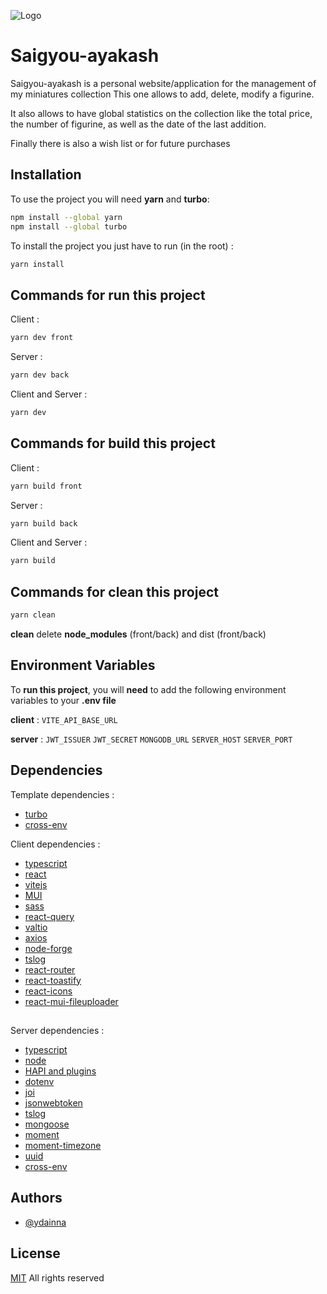 
![Logo](https://saigyou-ayakash.com/images/logo.svg)


# Saigyou-ayakash

Saigyou-ayakash is a personal website/application for the management of my miniatures collection
This one allows to add, delete, modify a figurine.

It also allows to have global statistics on the collection like the total price, the number of figurine, as well as the date of the last addition.

Finally there is also a wish list or for future purchases


## Installation

To use the project you will need **yarn** and **turbo**:
```bash
npm install --global yarn
npm install --global turbo
```

To install the project you just have to run (in the root) :
```bash
yarn install
```
    
## Commands for run this project
Client : 
```bash
yarn dev front
```

Server :
```bash
yarn dev back
```

Client and Server :
```bash
yarn dev
```

## Commands for build this project
Client : 
```bash
yarn build front
```

Server :
```bash
yarn build back
```

Client and Server :
```bash
yarn build
```

## Commands for clean this project
```bash
yarn clean
```

**clean** delete **node_modules** (front/back) and dist (front/back)

## Environment Variables

To **run this project**, you will **need** to add the following environment variables to your **.env file**

**client** :
`VITE_API_BASE_URL`

**server** :
`JWT_ISSUER`
`JWT_SECRET`
`MONGODB_URL`
`SERVER_HOST`
`SERVER_PORT`


## Dependencies

Template dependencies :
- [turbo](https://turbo.build/repo)
- [cross-env](https://github.com/kentcdodds/cross-env)

Client dependencies :
- [typescript](https://www.typescriptlang.org/)
- [react](https://fr.reactjs.org/)
- [vitejs](https://vitejs.dev/)
- [MUI](https://mui.com/material-ui)
- [sass](https://sass-lang.com/)
- [react-query](https://react-query-v3.tanstack.com/)
- [valtio](https://valtio.pmnd.rs/)
- [axios](https://axios-http.com/)
- [node-forge](https://github.com/digitalbazaar/forge)
- [tslog](https://tslog.js.org/#/)
- [react-router](https://reactrouter.com/en/main)
- [react-toastify](https://fkhadra.github.io/react-toastify/introduction)
- [react-icons](https://react-icons.github.io/react-icons/)
- [react-mui-fileuploader](https://github.com/rouftom/react-mui-fileuploader)

## 

Server dependencies :
- [typescript](https://www.typescriptlang.org/)
- [node](https://nodejs.org/en/)
- [HAPI and plugins](https://hapi.dev/)
- [dotenv](https://github.com/motdotla/dotenv)
- [joi](https://joi.dev/api/?v=17.7.0)
- [jsonwebtoken](https://github.com/auth0/node-jsonwebtoken)
- [tslog](https://tslog.js.org/#/)
- [mongoose](https://mongoosejs.com/)
- [moment](https://momentjs.com/)
- [moment-timezone](https://momentjs.com/timezone/)
- [uuid](https://github.com/uuidjs/uuid)
- [cross-env](https://github.com/kentcdodds/cross-env)

## Authors

- [@ydainna](https://www.github.com/ydainna)

## License

[MIT](https://choosealicense.com/licenses/mit/)
All rights reserved
